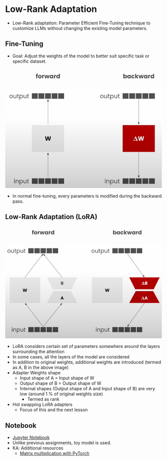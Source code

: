 # Low-Rank Adaptation

- Low-Rank adaptation: Parameter Efficient Fine-Tuning technique to customize LLMs without changing the existing model parameters.

## Fine-Tuning

- Goal: Adjust the weights of the model to better suit specific task or specific dataset.

![Fine-Tuning](../images/5_0.png)

- In normal fine-tuning, every parameters is modified during the backward pass.

## Low-Rank Adaptation (LoRA)

![Low-Rank Adaptation](../images/5_1.png)

- LoRA considers certain set of parameters somewhere around the layers surrounding the attention
- In some cases, all the layers of the model are considered
- In addition to original weights, additional weights are introduced (termed as A, B in the above image)
- Adapter Weights shape
  - Input shape of A = Input shape of W
  - Output shape of B = Output shape of W
  - Internal shapes (Output shape of A and Input shape of B) are very low (around 1 % of original weights size)
    - Termed as rank
- Hot swapping LoRA adapters
  - Focus of this and the next lesson

## Notebook

- [Jupyter Notebook](../code/Lesson_5-Low-Rank_Adaptation.ipynb)
- Unlike previous assignments, toy model is used.
- KA: Additional resources
  - [Matrix multiplication with PyTorch](https://www.geeksforgeeks.org/python-matrix-multiplication-using-pytorch/)
